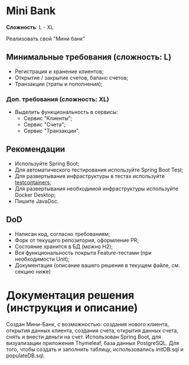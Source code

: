 # Mini Bank
**Сложность**: L - XL

Реализовать свой "Мини банк"

## Минимальные требования (сложность: L)
- Регистрация и хранение клиентов;
- Открытие / закрытие счетов, баланс счетов;
- Транзакции (траты и пополнения);

### Доп. требования (сложность: XL)
- Выделить функциональность в сервисы:
  - Сервис "Клиенты";
  - Сервис "Счета";
  - Сервис "Транзакции".

## Рекомендации 
- Используйте Spring Boot;
- Для автоматического тестирования используйте Spring Boot Test;
- Для развертывания инфраструктуры в тестах используйте [testcontainers](https://www.testcontainers.org/);
- Для развертывания необходимой инфраструктуры используйте Docker Desktop;
- Пишите JavaDoc.

## DoD
- Написан код, согласно требованиям;
- Форк от текущего репозитория, оформление PR;
- Состояние хранится в БД (можно H2);
- Вся функциональность покрыта Feature-тестами (при необходимости Unit);
- Документация (описание вашего решения в текущем файле, см. секцию ниже)

# Документация решения (инструкция и описание)
Создан Мини-Банк, с возможностью: создания нового клиента, открытия данных клиента,
создания счета, открытия данных счета, снять и внести деньги на счет.
Использован Spring Boot, для визуализации приложения Thymeleaf, база данных PostgreSQL.
Для того, чтобы создать и заполнить таблицу, использовались initDB.sql и populateDB.sql.
